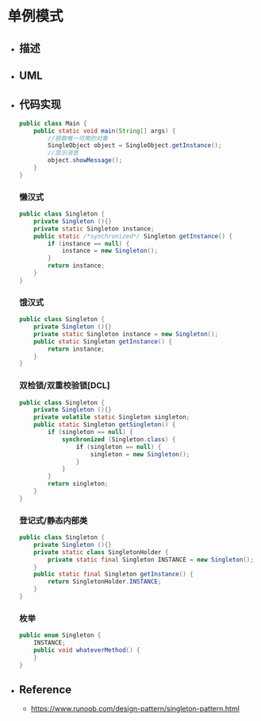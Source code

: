 # 单例模式

* ## 描述

* ## UML

* ## 代码实现

    ```java
    public class Main {
        public static void main(String[] args) {
            //获取唯一可用的对象
            SingleObject object = SingleObject.getInstance();
            //显示消息
            object.showMessage();
        }
    }
    ```

    <!-- tabs:start -->
    ### **懒汉式**

    ```java
    public class Singleton {  
        private Singleton (){}
        private static Singleton instance;  
        public static /*synchronized*/ Singleton getInstance() {  
            if (instance == null) {  
                instance = new Singleton();  
            }  
            return instance;  
        }  
    }
    ```
    ### **饿汉式**

    ```java
    public class Singleton {  
        private Singleton (){}
        private static Singleton instance = new Singleton();
        public static Singleton getInstance() {
            return instance;
        }
    }
    ```
    ### **双检锁/双重校验锁[DCL]**

    ```java
    public class Singleton {  
        private Singleton (){}
        private volatile static Singleton singleton;  
        public static Singleton getSingleton() {  
            if (singleton == null) {  
                synchronized (Singleton.class) {  
                    if (singleton == null) {  
                        singleton = new Singleton();  
                    }  
                }  
            }  
            return singleton;  
        }
    }
    ```
    ### **登记式/静态内部类**

    ```java
    public class Singleton {  
        private Singleton (){}
        private static class SingletonHolder {  
            private static final Singleton INSTANCE = new Singleton();  
        }  
        public static final Singleton getInstance() {  
            return SingletonHolder.INSTANCE;  
        }  
    }
    ```
    ### **枚举**

    ```java
    public enum Singleton {  
        INSTANCE;  
        public void whateverMethod() {  
        }  
    }
    ```
    <!-- tabs:end -->

* ## Reference

    + https://www.runoob.com/design-pattern/singleton-pattern.html

